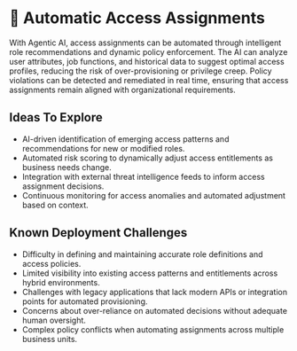 # 🔄  Automatic Access Assignments

With Agentic AI, access assignments can be automated through intelligent role recommendations and dynamic policy enforcement. The AI can analyze user attributes, job functions, and historical data to suggest optimal access profiles, reducing the risk of over-provisioning or privilege creep. Policy violations can be detected and remediated in real time, ensuring that access assignments remain aligned with organizational requirements.

## Ideas To Explore

* AI-driven identification of emerging access patterns and recommendations for new or modified roles.
* Automated risk scoring to dynamically adjust access entitlements as business needs change.
* Integration with external threat intelligence feeds to inform access assignment decisions.
* Continuous monitoring for access anomalies and automated adjustment based on context.

## Known Deployment Challenges

* Difficulty in defining and maintaining accurate role definitions and access policies.
* Limited visibility into existing access patterns and entitlements across hybrid environments.
* Challenges with legacy applications that lack modern APIs or integration points for automated provisioning.
* Concerns about over-reliance on automated decisions without adequate human oversight.
* Complex policy conflicts when automating assignments across multiple business units.
